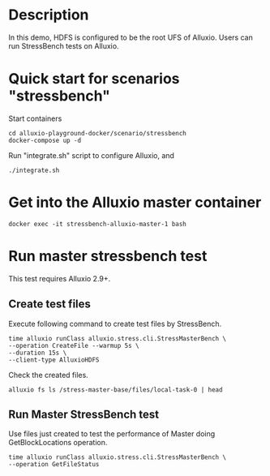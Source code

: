 # Description

In this demo, HDFS is configured to be the root UFS of Alluxio. Users can run StressBench tests on Alluxio.

# Quick start for scenarios "stressbench"

Start containers 
    
    cd alluxio-playground-docker/scenario/stressbench
    docker-compose up -d

Run "integrate.sh" script to configure Alluxio, and 

    ./integrate.sh

# Get into the Alluxio master container

    docker exec -it stressbench-alluxio-master-1 bash

# Run master stressbench test

This test requires Alluxio 2.9+.

## Create test files

Execute following command to create test files by StressBench.

    time alluxio runClass alluxio.stress.cli.StressMasterBench \
    --operation CreateFile --warmup 5s \
    --duration 15s \
    --client-type AlluxioHDFS

Check the created files.

    alluxio fs ls /stress-master-base/files/local-task-0 | head

## Run Master StressBench test

Use files just created to test the performance of Master doing GetBlockLocations operation.

    time alluxio runClass alluxio.stress.cli.StressMasterBench \
    --operation GetFileStatus
